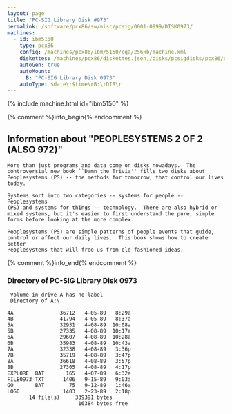 ```yaml
---
layout: page
title: "PC-SIG Library Disk #973"
permalink: /software/pcx86/sw/misc/pcsig/0001-0999/DISK0973/
machines:
  - id: ibm5150
    type: pcx86
    config: /machines/pcx86/ibm/5150/cga/256kb/machine.xml
    diskettes: /machines/pcx86/diskettes.json,/disks/pcsigdisks/pcx86/diskettes.json
    autoGen: true
    autoMount:
      B: "PC-SIG Library Disk 0973"
    autoType: $date\r$time\rB:\rDIR\r
---
```


{% include machine.html id="ibm5150" %}

{% comment %}info_begin{% endcomment %}

## Information about "PEOPLESYSTEMS 2 OF 2 (ALSO 972)"

    More than just programs and data come on disks nowadays.  The
    controversial new book ``Damn the Trivia'' fills two disks about
    Peoplesystems (PS) -- the methods for tomorrow, that control our lives
    today.
    
    Systems sort into two categories -- systems for people -- Peoplesystems
    (PS) and systems for things -- technology.  There are also hybrid or
    mixed systems, but it's easier to first understand the pure, simple
    forms before looking at the more complex.
    
    Peoplesystems (PS) are simple patterns of people events that guide,
    control or affect our daily lives.  This book shows how to create better
    Peoplesystems that will free us from old fashioned ideas.
{% comment %}info_end{% endcomment %}


### Directory of PC-SIG Library Disk 0973

     Volume in drive A has no label
     Directory of A:\

    4A               36712   4-05-89   8:29a
    4B               41794   4-05-89   8:37a
    5A               32931   4-08-89  10:08a
    5B               27335   4-08-89  10:17a
    6A               29607   4-08-89  10:28a
    6B               35983   4-08-89  10:43a
    7A               32338   4-08-89   3:36p
    7B               35719   4-08-89   3:47p
    8A               36618   4-08-89   3:57p
    8B               27305   4-08-89   4:17p
    EXPLORE  BAT       165   4-07-89   6:32a
    FILE0973 TXT      1406   9-15-89   9:03a
    GO       BAT        75   9-12-89   1:46a
    LOGO              1403   2-23-89   2:18p
           14 file(s)     339391 bytes
                           16384 bytes free
